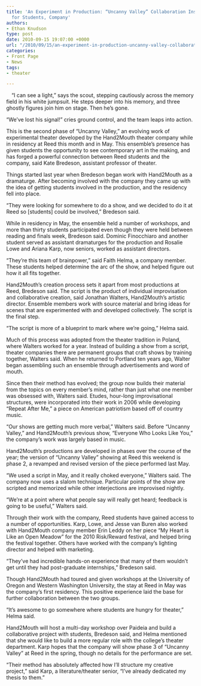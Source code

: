 ```yaml
---
title: 'An Experiment in Production: “Uncanny Valley” Collaboration Inspirational
  for Students, Company'
authors:
- Ethan Knudson
type: post
date: 2010-09-15 19:07:00 +0000
url: "/2010/09/15/an-experiment-in-production-uncanny-valley-collaboration-inspirational-for-students-company/"
categories:
- Front Page
- News
tags:
- theater

---
```

[<img class="alignleft size-full wp-image-229" style="margin: 7px;" title="hand2mouth" src="https://i1.wp.com/www.reedquest.org/wp-content/uploads/2010/09/hand2mouth.jpg?resize=216%2C145" alt="" data-recalc-dims="1" />][1]“I can see a light,” says the scout, stepping cautiously across the memory field in his white jumpsuit. He steps deeper into his memory, and three ghostly figures join him on stage. Then he’s gone.

“We’ve lost his signal!” cries ground control, and the team leaps into action.

This is the second phase of “Uncanny Valley,” an evolving work of experimental theater developed by the Hand2Mouth theater company while in residency at Reed this month and in May. This ensemble’s presence has given students the opportunity to see contemporary art in the making, and has forged a powerful connection between Reed students and the company, said Kate Bredeson, assistant professor of theater.

Things started last year when Bredeson began work with Hand2Mouth as a dramaturge. After becoming involved with the company they came up with the idea of getting students involved in the production, and the residency fell into place.

“They were looking for somewhere to do a show, and we decided to do it at Reed so [students] could be involved,” Bredeson said.

While in residency in May, the ensemble held a number of workshops, and more than thirty students participated even though they were held between reading and finals week, Bredeson said. Dominic Finocchiaro and another student served as assistant dramaturges for the production and Rosalie Lowe and Ariana Karp, now seniors, worked as assistant directors.

“They’re this team of brainpower,” said Faith Helma, a company member. These students helped determine the arc of the show, and helped figure out how it all fits together.

Hand2Mouth’s creation process sets it apart from most productions at Reed, Bredeson said. The script is the product of individual improvisation and collaborative creation, said Jonathan Walters, Hand2Mouth’s artistic director. Ensemble members work with source material and bring ideas for scenes that are experimented with and developed collectively. The script is the final step.

“The script is more of a blueprint to mark where we’re going,” Helma said.

Much of this process was adopted from the theater tradition in Poland, where Walters worked for a year. Instead of building a show from a script, theater companies there are permanent groups that craft shows by training together, Walters said. When he returned to Portland ten years ago, Walter began assembling such an ensemble through advertisements and word of mouth.

Since then their method has evolved; the group now builds their material from the topics on every member’s mind, rather than just what one member was obsessed with, Walters said. Etudes, hour-long improvisational structures, were incorporated into their work in 2006 while developing “Repeat After Me,” a piece on American patriotism based off of country music.

“Our shows are getting much more verbal,” Walters said. Before “Uncanny Valley,” and Hand2Mouth’s previous show, “Everyone Who Looks Like You,” the company’s work was largely based in music.

Hand2Mouth’s productions are developed in phases over the course of the year; the version of “Uncanny Valley” showing at Reed this weekend is phase 2, a revamped and revised version of the piece performed last May.

“We used a script in May, and it really choked everyone,” Walters said. The company now uses a slalom technique. Particular points of the show are scripted and memorized while other interjections are improvised nightly.

“We’re at a point where what people say will really get heard; feedback is going to be useful,” Walters said.

Through their work with the company, Reed students have gained access to a number of opportunities. Karp, Lowe, and Jesse van Buren also worked with Hand2Mouth company member Erin Leddy on her piece “My Heart is Like an Open Meadow” for the 2010 Risk/Reward festival, and helped bring the festival together. Others have worked with the company’s lighting director and helped with marketing.

“They’ve had incredible hands-on experience that many of them wouldn’t get until they had post-graduate internships,” Bredeson said.

Though Hand2Mouth had toured and given workshops at the University of Oregon and Western Washington University, the stay at Reed in May was the company’s first residency. This positive experience laid the base for further collaboration between the two groups.

“It’s awesome to go somewhere where students are hungry for theater,” Helma said.

Hand2Mouth will host a multi-day workshop over Paideia and build a collaborative project with students, Bredeson said, and Helma mentioned that she would like to build a more regular role with the college’s theater department. Karp hopes that the company will show phase 3 of “Uncanny Valley” at Reed in the spring, though no details for the performance are set.

“Their method has absolutely affected how I’ll structure my creative project,” said Karp, a literature/theater senior, “I’ve already dedicated my thesis to them.”

 [1]: https://i1.wp.com/www.reedquest.org/wp-content/uploads/2010/09/hand2mouth.jpg
